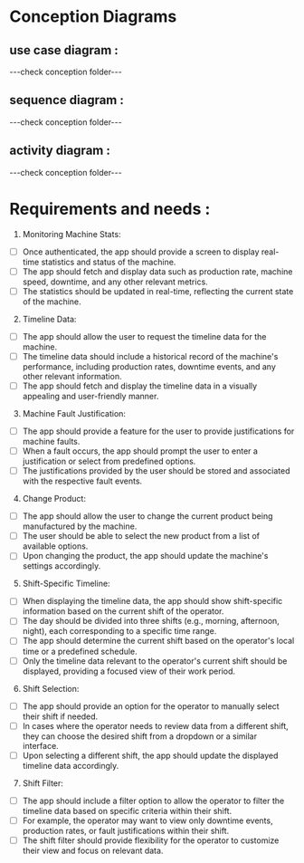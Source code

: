 # Conception Diagrams

## use case diagram :

---check conception folder---

## sequence diagram :

---check conception folder---

## activity diagram :

---check conception folder---

# Requirements and needs :

1. Monitoring Machine Stats:

- [ ] Once authenticated, the app should provide a screen to display real-time
      statistics and status of the machine.
- [ ] The app should fetch and display data such as production rate, machine
      speed, downtime, and any other relevant metrics.
- [ ] The statistics should be updated in real-time, reflecting the current
      state of the machine.

2. Timeline Data:

- [ ] The app should allow the user to request the timeline data for the
      machine.
- [ ] The timeline data should include a historical record of the machine's
      performance, including production rates, downtime events, and any other
      relevant information.
- [ ] The app should fetch and display the timeline data in a visually appealing
      and user-friendly manner.

3. Machine Fault Justification:

- [ ] The app should provide a feature for the user to provide justifications
      for machine faults.
- [ ] When a fault occurs, the app should prompt the user to enter a
      justification or select from predefined options.
- [ ] The justifications provided by the user should be stored and associated
      with the respective fault events.

4. Change Product:

- [ ] The app should allow the user to change the current product being
      manufactured by the machine.
- [ ] The user should be able to select the new product from a list of available
      options.
- [ ] Upon changing the product, the app should update the machine's settings
      accordingly.

5. Shift-Specific Timeline:

- [ ] When displaying the timeline data, the app should show shift-specific
      information based on the current shift of the operator.
- [ ] The day should be divided into three shifts (e.g., morning, afternoon,
      night), each corresponding to a specific time range.
- [ ] The app should determine the current shift based on the operator's local
      time or a predefined schedule.
- [ ] Only the timeline data relevant to the operator's current shift should be
      displayed, providing a focused view of their work period.

6. Shift Selection:

- [ ] The app should provide an option for the operator to manually select their
      shift if needed.
- [ ] In cases where the operator needs to review data from a different shift,
      they can choose the desired shift from a dropdown or a similar interface.
- [ ] Upon selecting a different shift, the app should update the displayed
      timeline data accordingly.

7. Shift Filter:

- [ ] The app should include a filter option to allow the operator to filter the
      timeline data based on specific criteria within their shift.
- [ ] For example, the operator may want to view only downtime events,
      production rates, or fault justifications within their shift.
- [ ] The shift filter should provide flexibility for the operator to customize
      their view and focus on relevant data.
